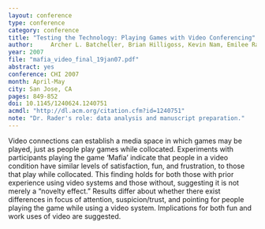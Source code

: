 ```yaml
---
layout: conference
type: conference
category: conference
title: "Testing the Technology: Playing Games with Video Conferencing"
author: 	Archer L. Batcheller, Brian Hilligoss, Kevin Nam, Emilee Rader, Marta Rey-Babarro and Xiaomu Zhou
year: 2007
file: "mafia_video_final_19jan07.pdf"
abstract: yes
conference: CHI 2007
month: April-May
city: San Jose, CA
pages: 849-852
doi: 10.1145/1240624.1240751
acmdl: "http://dl.acm.org/citation.cfm?id=1240751"
note: "Dr. Rader's role: data analysis and manuscript preparation."
---
```


Video connections can establish a media space in which
games may be played, just as people play games while
collocated. Experiments with participants playing the game
‘Mafia’ indicate that people in a video condition have
similar levels of satisfaction, fun, and frustration, to those
that play while collocated. This finding holds for both those
with prior experience using video systems and those
without, suggesting it is not merely a “novelty effect.”
Results differ about whether there exist differences in focus
of attention, suspicion/trust, and pointing for people playing
the game while using a video system. Implications for both
fun and work uses of video are suggested.